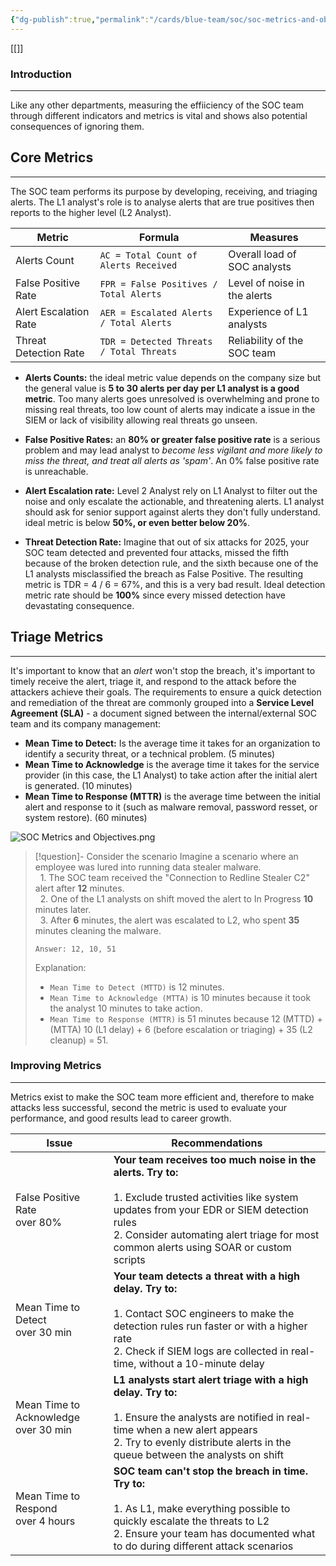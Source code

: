 ```yaml
---
{"dg-publish":true,"permalink":"/cards/blue-team/soc/soc-metrics-and-objectives/"}
---
```


[[]]
### Introduction
---
Like any other departments, measuring the effiiciency of the SOC team through different indicators and metrics is vital and shows also potential consequences of ignoring them.
## Core Metrics
---
The SOC team performs its purpose by developing, receiving, and triaging alerts. The L1 analyst's role is to analyse alerts that are true positives then reports to the higher level (L2 Analyst).

| Metric                | Formula                                  | Measures                     |
| --------------------- | ---------------------------------------- | ---------------------------- |
| Alerts Count          | `AC = Total Count of Alerts Received`    | Overall load of SOC analysts |
| False Positive Rate   | `FPR = False Positives / Total Alerts`   | Level of noise in the alerts |
| Alert Escalation Rate | `AER = Escalated Alerts / Total Alerts`  | Experience of L1 analysts    |
| Threat Detection Rate | `TDR = Detected Threats / Total Threats` | Reliability of the SOC team  |

- **Alerts Counts:** the ideal metric value depends on the company size but the general value is **5 to 30 alerts per day per L1 analyst is a good metric**. Too many alerts goes unresolved is overwhelming and prone to missing real threats, too low count of alerts may indicate a issue in the SIEM or lack of visibility allowing real threats go unseen.

- **False Positive Rates:** an **80% or greater false positive rate** is a serious problem and may lead analyst to _become less vigilant and more likely to miss the threat, and treat all alerts as 'spam'_.  An 0% false positive rate is unreachable.

- **Alert Escalation rate:** Level 2 Analyst rely on L1 Analyst to filter out the noise and only escalate the actionable, and threatening alerts. L1 analyst should ask for senior support against alerts they don't fully understand. ideal metric is below **50%, or even better below 20%**.

- **Threat Detection Rate:** Imagine that out of six attacks for 2025, your SOC team detected and prevented four attacks, missed the fifth because of the broken detection rule, and the sixth because one of the L1 analysts misclassified the breach as False Positive. The resulting metric is TDR = 4 / 6 = 67%, and this is a very bad result. Ideal detection metric rate should be **100%** since every missed detection have devastating consequence.

## Triage Metrics
---
It's important to know that an _alert_ won't stop the breach, it's important to timely receive the alert, triage it, and respond to the attack before the attackers achieve their goals. The requirements to ensure a quick detection and remediation of the threat are commonly grouped into a **Service Level Agreement (SLA)** - a document signed between the internal/external SOC team and its company management:

- **Mean Time to Detect:** Is the average time it takes for an organization to identify a security threat, or a technical problem. (5 minutes)
- **Mean Time to Acknowledge** is the average time it takes for the service provider (in this case, the L1 Analyst) to take action after the initial alert is generated. (10 minutes)
- **Mean Time to Response (MTTR)** is the average time between the initial alert and response to it (such as malware removal, password resset, or system restore). (60 minutes)

![SOC Metrics and Objectives.png](/img/user/cards/blue-team/soc/images/SOC%20Metrics%20and%20Objectives.png)

> [!question]- Consider the scenario
> Imagine a scenario where an employee was lured into running data stealer malware.  
>   1. The SOC team received the "Connection to Redline Stealer C2" alert after **12** minutes.  
>   2. One of the L1 analysts on shift moved the alert to In Progress **10** minutes later.  
>   3. After **6** minutes, the alert was escalated to L2, who spent **35** minutes cleaning the malware.
> 
> `Answer: 12, 10, 51`
> 
> Explanation:
> 
> - `Mean Time to Detect (MTTD)` is 12 minutes.
> - `Mean Time to Acknowledge (MTTA)` is 10 minutes because it took the analyst 10 minutes to take action.
> - `Mean Time to Response (MTTR)` is 51 minutes because 12 (MTTD) + (MTTA) 10 (L1 delay) + 6 (before escalation or triaging) + 35 (L2 cleanup) = 51.
### Improving Metrics
---
Metrics exist to make the SOC team more efficient and, therefore to make attacks less successful, second the metric is used to evaluate your performance, and good results lead to career growth.

|Issue|Recommendations|
|---|---|
|False Positive Rate  <br>over 80%|**Your team receives too much noise in the alerts. Try to:**  <br>  <br>1. Exclude trusted activities like system updates from your EDR or SIEM detection rules  <br>2. Consider automating alert triage for most common alerts using SOAR or custom scripts|
|Mean Time to Detect  <br>over 30 min|**Your team detects a threat with a high delay. Try to:**  <br>  <br>1. Contact SOC engineers to make the detection rules run faster or with a higher rate  <br>2. Check if SIEM logs are collected in real-time, without a 10-minute delay|
|Mean Time to Acknowledge  <br>over 30 min|**L1 analysts start alert triage with a high delay. Try to:**  <br>  <br>1. Ensure the analysts are notified in real-time when a new alert appears  <br>2. Try to evenly distribute alerts in the queue between the analysts on shift|
|Mean Time to Respond  <br>over 4 hours|**SOC team can't stop the breach in time. Try to:**  <br>  <br>1. As L1, make everything possible to quickly escalate the threats to L2  <br>2. Ensure your team has documented what to do during different attack scenarios|


